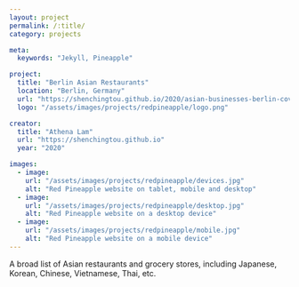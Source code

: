 ```yaml
---
layout: project
permalink: /:title/
category: projects

meta:
  keywords: "Jekyll, Pineapple"

project:
  title: "Berlin Asian Restaurants"
  location: "Berlin, Germany"
  url: "https://shenchingtou.github.io/2020/asian-businesses-berlin-covid19.html"
  logo: "/assets/images/projects/redpineapple/logo.png"

creator:
  title: "Athena Lam"
  url: "https://shenchingtou.github.io"
  year: "2020"

images:
  - image:
    url: "/assets/images/projects/redpineapple/devices.jpg"
    alt: "Red Pineapple website on tablet, mobile and desktop"
  - image:
    url: "/assets/images/projects/redpineapple/desktop.jpg"
    alt: "Red Pineapple website on a desktop device"
  - image:
    url: "/assets/images/projects/redpineapple/mobile.jpg"
    alt: "Red Pineapple website on a mobile device"
---
```

<p>A broad list of Asian restaurants and grocery stores, including Japanese, Korean, Chinese, Vietnamese, Thai, etc.</p>